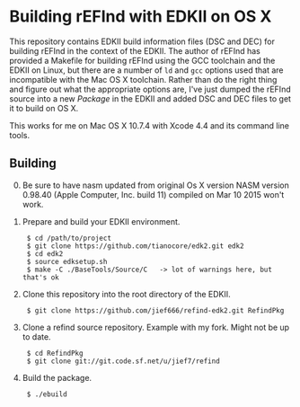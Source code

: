 # Building rEFInd with EDKII on OS X

This repository contains EDKII build information files (DSC and DEC) for building rEFInd in the context of the EDKII. The author of rEFInd has provided a Makefile for building rEFInd using the GCC toolchain and the EDKII on Linux, but there are a number of `ld` and `gcc` options used that are incompatible with the Mac OS X toolchain. Rather than do the right thing and figure out what the appropriate options are, I've just dumped the rEFInd source into a new *Package* in the EDKII and added DSC and DEC files to get it to build on OS X.

This works for me on Mac OS X 10.7.4 with Xcode 4.4 and its command line tools.

## Building

0. Be sure to have nasm updated from original Os X version
	NASM version 0.98.40 (Apple Computer, Inc. build 11) compiled on Mar 10 2015 won't work.
	
	
1. Prepare and build your EDKII environment.

        $ cd /path/to/project
        $ git clone https://github.com/tianocore/edk2.git edk2
        $ cd edk2
        $ source edksetup.sh
        $ make -C ./BaseTools/Source/C   -> lot of warnings here, but that's ok


2. Clone this repository into the root directory of the EDKII.

        $ git clone https://github.com/jief666/refind-edk2.git RefindPkg


3. Clone a refind source repository. Example with my fork. Might not be up to date.

        $ cd RefindPkg
        $ git clone git://git.code.sf.net/u/jief7/refind

        
4. Build the package.

        $ ./ebuild

